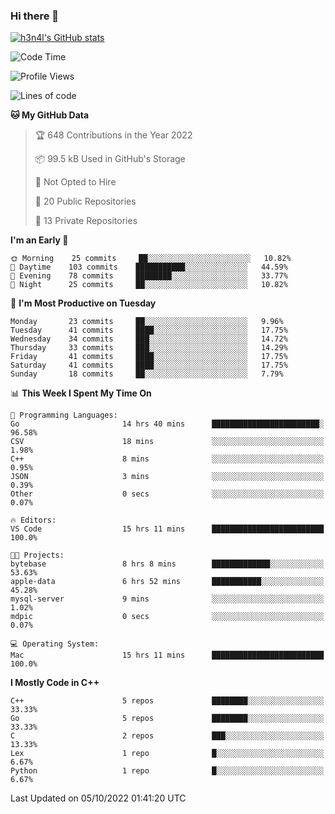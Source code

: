 ### Hi there 👋

[![h3n4l's GitHub stats](https://github-readme-stats.vercel.app/api?username=h3n4l&count_private=true&show_icons=true&theme=radical)](https://github.com/h3n4l/github-readme-stats)

<!--START_SECTION:waka-->
![Code Time](http://img.shields.io/badge/Code%20Time-720%20hrs%2022%20mins-blue)

![Profile Views](http://img.shields.io/badge/Profile%20Views-6-blue)

![Lines of code](https://img.shields.io/badge/From%20Hello%20World%20I%27ve%20Written-43%20Thousand%20lines%20of%20code-blue)

**🐱 My GitHub Data** 

> 🏆 648 Contributions in the Year 2022
 > 
> 📦 99.5 kB Used in GitHub's Storage 
 > 
> 🚫 Not Opted to Hire
 > 
> 📜 20 Public Repositories 
 > 
> 🔑 13 Private Repositories  
 > 
**I'm an Early 🐤** 

```text
🌞 Morning    25 commits     ██░░░░░░░░░░░░░░░░░░░░░░░   10.82% 
🌆 Daytime    103 commits    ███████████░░░░░░░░░░░░░░   44.59% 
🌃 Evening    78 commits     ████████░░░░░░░░░░░░░░░░░   33.77% 
🌙 Night      25 commits     ██░░░░░░░░░░░░░░░░░░░░░░░   10.82%

```
📅 **I'm Most Productive on Tuesday** 

```text
Monday       23 commits     ██░░░░░░░░░░░░░░░░░░░░░░░   9.96% 
Tuesday      41 commits     ████░░░░░░░░░░░░░░░░░░░░░   17.75% 
Wednesday    34 commits     ███░░░░░░░░░░░░░░░░░░░░░░   14.72% 
Thursday     33 commits     ███░░░░░░░░░░░░░░░░░░░░░░   14.29% 
Friday       41 commits     ████░░░░░░░░░░░░░░░░░░░░░   17.75% 
Saturday     41 commits     ████░░░░░░░░░░░░░░░░░░░░░   17.75% 
Sunday       18 commits     ██░░░░░░░░░░░░░░░░░░░░░░░   7.79%

```


📊 **This Week I Spent My Time On** 

```text
💬 Programming Languages: 
Go                       14 hrs 40 mins      ████████████████████████░   96.58% 
CSV                      18 mins             ░░░░░░░░░░░░░░░░░░░░░░░░░   1.98% 
C++                      8 mins              ░░░░░░░░░░░░░░░░░░░░░░░░░   0.95% 
JSON                     3 mins              ░░░░░░░░░░░░░░░░░░░░░░░░░   0.39% 
Other                    0 secs              ░░░░░░░░░░░░░░░░░░░░░░░░░   0.07%

🔥 Editors: 
VS Code                  15 hrs 11 mins      █████████████████████████   100.0%

🐱‍💻 Projects: 
bytebase                 8 hrs 8 mins        █████████████░░░░░░░░░░░░   53.63% 
apple-data               6 hrs 52 mins       ███████████░░░░░░░░░░░░░░   45.28% 
mysql-server             9 mins              ░░░░░░░░░░░░░░░░░░░░░░░░░   1.02% 
mdpic                    0 secs              ░░░░░░░░░░░░░░░░░░░░░░░░░   0.07%

💻 Operating System: 
Mac                      15 hrs 11 mins      █████████████████████████   100.0%

```

**I Mostly Code in C++** 

```text
C++                      5 repos             ████████░░░░░░░░░░░░░░░░░   33.33% 
Go                       5 repos             ████████░░░░░░░░░░░░░░░░░   33.33% 
C                        2 repos             ███░░░░░░░░░░░░░░░░░░░░░░   13.33% 
Lex                      1 repo              █░░░░░░░░░░░░░░░░░░░░░░░░   6.67% 
Python                   1 repo              █░░░░░░░░░░░░░░░░░░░░░░░░   6.67%

```



 Last Updated on 05/10/2022 01:41:20 UTC
<!--END_SECTION:waka-->

